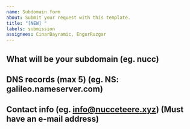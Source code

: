 ```yaml
---
name: Subdomain form
about: Submit your request with this template.
title: "[NEW] "
labels: submission
assignees: CinarBayramic, EngurRuzgar
---
```


## What will be your subdomain (eg. nucc)

## DNS records (max 5) (eg. NS: galileo.nameserver.com)

## Contact info (eg. info@nucceteere.xyz) (Must have an e-mail address)


